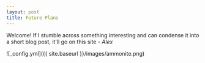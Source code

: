 ```yaml
---
layout: post
title: Future Plans
---
```


Welcome! If I stumble across something interesting and can condense it into a short blog post, it'll go on this site - _Alex_

![_config.yml]({{ site.baseurl }}/images/ammonite.png)